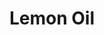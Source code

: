 ---
name: Lemon Oil
title: Lemon Oil
details:
  - detail:
      key: "Brand"
      value: "Natural Aroma"
  - detail:
      key: "CAS Number"
      value: "8008-56-8"
  - detail:
      key: "Optical Rotation"
      value: "65 deg C to 75 deg C"
  - detail:
      key: "Refractive Index"
      value: "1.445 to 1.499 (at 20 deg C)"
  - detail:
      key: "Shelf Life"
      value: "12 month(s) ,or longer if stored in Cool, dry place in Tightly, protected from heat & light."
  - detail:
      key: "Boiling Point"
      value: "176 deg C"
  - detail:
      key: "Solubility"
      value: "Slightly soluble in water"
  - detail:
      key: "Specific Gravity"
      value: "0.825 to 0.895 (at 20 deg C)"
  - detail:
      key: "Flash Point"
      value: "45 deg C"
  - detail:
      key: "Color"
      value: "Pale yellow with greenish tint with strong, clear, citrus odour."
  - detail:
      key: "Fema No"
      value: "2625"
  - detail:
      key: "Einecs No"
      value: "84929-31-7"
  - detail:
      key: "Latin"
      value: "Citrus Limonium"
  - detail:
      key: "Packaging Size"
      value: "5, 25, 200 Kg"
  - detail:
      key: "Packaging Type"
      value: "Can, Barrel"
  - detail:
      key: "Physical State"
      value: "Liquid"
showOnHome: false
thumbnail: https://5.imimg.com/data5/SELLER/Default/2021/12/TG/QB/SX/3823480/lemon-oil-500x500.jpg
productImages:
  - https://ucarecdn.com/8213c725-21d0-4ac0-ad5e-c1975c20032b/
category: reconstituted oils
---